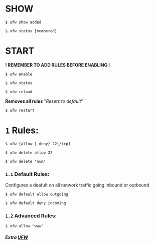 # SHOW

```
$ ufw show added
```

```
$ ufw status [numbered]
```

# START

**! REMEMBER TO ADD RULES BEFORE ENABLING !**

```
$ ufw enable
```

```
$ ufw status
```

```
$ ufw reload
```

**Removes all rules** "*Resets to default*"
```
$ ufw restart
```

# `1` Rules:

```
$ ufw {allow | deny} 22[/tcp]
```

```
$ ufw delete allow 22
```

```
$ ufw delete "num"
```

### `1.1` Default Rules:

Configures a deafult on all network traffic going inbound or outbound
```
$ ufw default allow outgoing
```

```
$ ufw default deny incoming
```


### `1.2` Advanced Rules:

```
$ ufw allow "www"
```

##### Extra [UFW](https://www.linode.com/docs/guides/configure-firewall-with-ufw/)